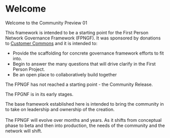 # Welcome

Welcome to the Community Preview 01

This framework is intended to be a starting point for the First Person Network Governance Framework (FPNGF). It was sponsored by donations to [Customer Commons](https://fpngf.ayra.forum/welcome/history#the-community-preview) and it is intended to:

* Provide the scaffolding for concrete governance framework efforts to fit into.
* Begin to answer the many questions that will drive clarify in the First Person Project.
* Be an open place to collaboratively build together



The FPNGF has not reached a starting point - the Community Release.&#x20;

The FPGNF is in its early stages.&#x20;

The base framework established here is intended to bring the community in to take on leadership and ownership of the creation. \
\
The FPNGF will evolve over months and years. As it shifts from conceptual phase to beta and then into production, the needs of the community and the network will shift.&#x20;
